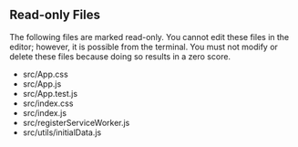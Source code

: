 ## Read-only Files
The following files are marked read-only. You cannot edit these files
in the editor; however, it is possible from the terminal. You must not
modify or delete these files because doing so results in a zero score.

* src/App.css
* src/App.js
* src/App.test.js
* src/index.css
* src/index.js
* src/registerServiceWorker.js
* src/utils/initialData.js